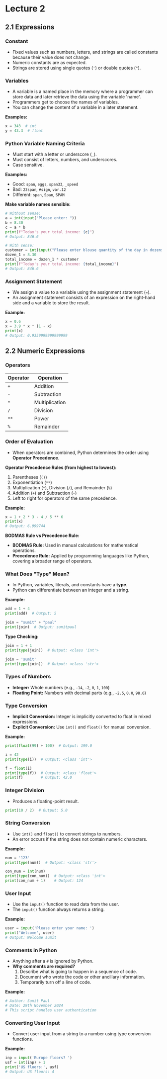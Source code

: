 # Lecture 2

## 2.1 Expressions

### Constant
- Fixed values such as numbers, letters, and strings are called constants because their value does not change. 
- Numeric constants are as expected.
- Strings are stored using single quotes (`'`) or double quotes (`"`).

### Variables
- A variable is a named place in the memory where a programmer can store data and later retrieve the data using the variable 'name'.
- Programmers get to choose the names of variables.
- You can change the content of a variable in a later statement.

**Examples:**
```python
x = 343  # int
y = 43.3  # float
```

### Python Variable Naming Criteria
- Must start with a letter or underscore (`_`).
- Must consist of letters, numbers, and underscores.
- Case sensitive.

**Examples:**
- Good: `span`, `eggs`, `span33`, `_speed`
- Bad: `23span`, `#sign`, `var.12`
- Different: `span`, `Span`, `SPAM`

**Make variable names sensible:**
```python
# Without sense:
a = int(input("Please enter: "))
b = 8.30
c = a * b
print(f"Today's your total income: {c}")
# Output: 846.6

# With sense:
customer = int(input("Please enter blouse quantity of the day in dozens: "))
dozen_1 = 8.30
total_income = dozen_1 * customer
print(f"Today's your total income: {total_income}")
# Output: 846.6
```

### Assignment Statement
- We assign a value to a variable using the assignment statement (`=`).
- An assignment statement consists of an expression on the right-hand side and a variable to store the result.

**Example:**
```python
x = 0.6
x = 3.9 * x * (1 - x)
print(x)
# Output: 0.9359999999999999
```

## 2.2 Numeric Expressions

### Operators
| Operator | Operation        |
|----------|------------------|
| `+`      | Addition         |
| `-`      | Subtraction      |
| `*`      | Multiplication   |
| `/`      | Division         |
| `**`     | Power            |
| `%`      | Remainder        |

### Order of Evaluation
- When operators are combined, Python determines the order using **Operator Precedence**.

**Operator Precedence Rules (from highest to lowest):**
1. Parentheses (`()`)
2. Exponentiation (`**`)
3. Multiplication (`*`), Division (`/`), and Remainder (`%`)
4. Addition (`+`) and Subtraction (`-`)
5. Left to right for operators of the same precedence.

**Example:**
```python
x = 1 + 2 * 3 - 4 / 5 ** 6
print(x)
# Output: 6.999744
```

**BODMAS Rule vs Precedence Rule:**
- **BODMAS Rule:** Used in manual calculations for mathematical operations.
- **Precedence Rule:** Applied by programming languages like Python, covering a broader range of operators.

### What Does "Type" Mean?
- In Python, variables, literals, and constants have a **type**.
- Python can differentiate between an integer and a string.

**Example:**
```python
add = 1 + 4
print(add)  # Output: 5

join = "sumit" + "paul"
print(join)  # Output: sumitpaul
```

**Type Checking:**
```python
join = 1 + 1
print(type(join))  # Output: <class 'int'>

join = 'sumit'
print(type(join))  # Output: <class 'str'>
```

### Types of Numbers
- **Integer:** Whole numbers (e.g., `-14`, `-2`, `0`, `1`, `100`)
- **Floating Point:** Numbers with decimal parts (e.g., `-2.5`, `0.0`, `98.6`)

### Type Conversion
- **Implicit Conversion:** Integer is implicitly converted to float in mixed expressions.
- **Explicit Conversion:** Use `int()` and `float()` for manual conversion.

**Example:**
```python
print(float(99) + 100)  # Output: 199.0

i = 42
print(type(i))  # Output: <class 'int'>

f = float(i)
print(type(f))  # Output: <class 'float'>
print(f)        # Output: 42.0
```

### Integer Division
- Produces a floating-point result.
```python
print(10 / 2)  # Output: 5.0
```

### String Conversion
- Use `int()` and `float()` to convert strings to numbers.
- An error occurs if the string does not contain numeric characters.

**Example:**
```python
num = '123'
print(type(num))  # Output: <class 'str'>

con_num = int(num)
print(type(con_num))  # Output: <class 'int'>
print(con_num + 1)    # Output: 124
```

### User Input
- Use the `input()` function to read data from the user.
- The `input()` function always returns a string.

**Example:**
```python
user = input('Please enter your name: ')
print('Welcome', user)
# Output: Welcome sumit
```

### Comments in Python
- Anything after a `#` is ignored by Python.
- **Why comments are required?**
  1. Describe what is going to happen in a sequence of code.
  2. Document who wrote the code or other ancillary information.
  3. Temporarily turn off a line of code.

**Example:**
```python
# Author: Sumit Paul
# Date: 29th November 2024
# This script handles user authentication
```

### Converting User Input
- Convert user input from a string to a number using type conversion functions.

**Example:**
```python
inp = input('Europe floors? ')
usf = int(inp) + 1 
print('US floors:', usf)
# Output: US floors: 4
